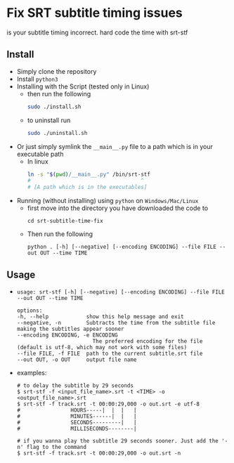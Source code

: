 # Fix SRT subtitle timing issues
is your subtitle timing incorrect.
hard code the time with srt-stf

## Install
- Simply clone the repository
- Install `python3`
- Installing with the Script (tested only in Linux)
    - then run the following
        ```sh
        sudo ./install.sh
        ```
    - to uninstall run 
        ```sh
        sudo ./uninstall.sh
        ```
- Or just simply symlink the `__main__.py` file to a path which is in your executable path
    - In linux
        ```bash
        ln -s "$(pwd)/__main__.py" /bin/srt-stf
        #                                   ^
        # [A path which is in the executables]
        ```
- Running (without installing) using `python` on `Windows/Mac/Linux`
    - first move into the directory you have downloaded the code to
        ```
        cd srt-subtitle-time-fix
        ```
    - Then run the following
        ```
        python . [-h] [--negative] [--encoding ENCODING] --file FILE --out OUT --time TIME
        ```
## Usage
-   ```
    usage: srt-stf [-h] [--negative] [--encoding ENCODING] --file FILE --out OUT --time TIME

    options:
    -h, --help            show this help message and exit
    --negative, -n        Subtracts the time from the subtitle file making the subtitles appear sooner
    --encoding ENCODING, -e ENCODING
                            The preferred encoding for the file (default is utf-8, which may not work with some files)
    --file FILE, -f FILE  path to the current subtitle.srt file
    --out OUT, -o OUT     output file name
    ```
- examples:
    ```
    # to delay the subtitle by 29 seconds
    $ srt-stf -f <input_file_name>.srt -t <TIME> -o <output_file_name>.srt
    $ srt-stf -f track.srt -t 00:00:29,000 -o out.srt -e utf-8
    #                HOURS-----|  |  |   | 
    #                MINUTES------|  |   | 
    #                SECONDS---------|   | 
    #                MILLISECONDS--------|

    # if you wanna play the subtitle 29 seconds sooner. Just add the '-n' flag to the command
    $ srt-stf -f track.srt -t 00:00:29,000 -o out.srt -n
    ```